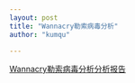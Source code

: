 ```yaml
---
layout: post
title: "Wannacry勒索病毒分析"
author: "kumqu"

---
```


[Wannacry勒索病毒分析分析报告](https://github.com/kumqu/kumqu.github.io/raw/master/assets/2019-11-14/Wannacry%E5%8B%92%E7%B4%A2%E7%97%85%E6%AF%92%E5%88%86%E6%9E%90.docx)

